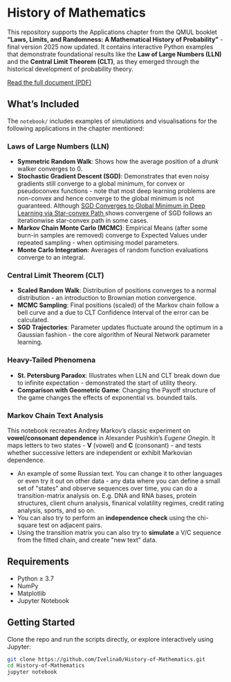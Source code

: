 # History of Mathematics

This repository supports the Applications chapter from the QMUL booklet **“Laws, Limits, and Randomness: A Mathematical History of Probability”** - final version 2025 now updated. It contains interactive Python examples that demonstrate foundational results like the **Law of Large Numbers (LLN)** and the **Central Limit Theorem (CLT)**, as they emerged through the historical development of probability theory.

[Read the full document (PDF)](https://www.seresearch.qmul.ac.uk/content/pce/ediresources/files/History_of_Maths_QMUL_2025.pdf)

## What’s Included

The `notebook/` includes examples of simulations and visualisations for the following applications in the chapter mentioned:

### Laws of Large Numbers (LLN)
- **Symmetric Random Walk**: Shows how the average position of a *drunk* walker converges to 0.
- **Stochastic Gradient Descent (SGD)**: Demonstrates that even noisy gradients still converge to a global minimum, for convex or pseudoconvex functions - note that most deep learning problems are non-convex and hence converge to the global minimum is not guaranteed. Although [SGD Converges to Global Minimum in Deep Learning via Star-convex Path
](https://arxiv.org/abs/1901.00451#:~:text=2%20Jan%202019%5D-,SGD%20Converges%20to%20Global%20Minimum%20in%20Deep%20Learning%20via%20Star,manner%20to%20a%20global%20minimum.) shows convergene of SGD follows an iterationwise star-convex path in some cases.  
- **Markov Chain Monte Carlo (MCMC)**: Empirical Means (after some burn-in samples are removed) converge to Expected Values under repeated sampling - when optimising model parameters.
- **Monte Carlo Integration**: Averages of random function evaluations converge to an integral.

### Central Limit Theorem (CLT)
- **Scaled Random Walk**: Distribution of positions converges to a normal distribution - an introduction to Brownian motion convergence.
- **MCMC Sampling**: Final positions (scaled) of the Markov chain follow a bell curve and a due to CLT Confidence Interval of the error can be calculated.
- **SGD Trajectories**: Parameter updates fluctuate around the optimum in a Gaussian fashion - the core algorithm of Neural Network parameter learning.

### Heavy-Tailed Phenomena
- **St. Petersburg Paradox**: Illustrates when LLN and CLT break down due to infinite expectation - demonstrated the start of utility theory.
- **Comparison with Geometric Game**: Changing the Payoff structure of the game changes the effects of exponential vs. bounded tails.

### Markov Chain Text Analysis 
This notebook recreates Andrey Markov’s classic experiment on **vowel/consonant dependence** in Alexander Pushkin’s *Eugene Onegin*. It maps letters to two states - **V** (vowel) and **C** (consonant) - and tests whether successive letters are independent or exhibit Markovian dependence.

- An example of some Russian text. You can change it to other languages or even try it out on other data - any data where you can define a small set of "states" and observe sequences over time, you can do a transition-matrix analysis on. E.g. DNA and RNA bases, protein structures, client churn analysis, finanical volatility regimes, credit rating analysis, sports, and so on. 
- You can also try to perform an **independence check** using the chi-square test on adjacent pairs.
- Using the transition matrix you can also try to **simulate** a V/C sequence from the fitted chain, and create "new text" data.

## Requirements

- Python ≥ 3.7
- NumPy
- Matplotlib
- Jupyter Notebook

## Getting Started

Clone the repo and run the scripts directly, or explore interactively using Jupyter:

```bash
git clone https://github.com/Ivelina0/History-of-Mathematics.git
cd History-of-Mathematics
jupyter notebook

